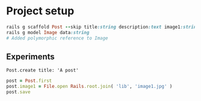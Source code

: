 # Project setup

```ruby
rails g scaffold Post --skip title:string description:text image1:string image2:string image3:string image4:string image5:string image6:string image7:string image8:string image9:string
rails g model Image data:string
# Added polymorphic reference to Image
```

## Experiments

`Post.create title: 'A post'`

```ruby
post = Post.first
post.image1 = File.open Rails.root.join( 'lib', 'image1.jpg' )
post.save
```
